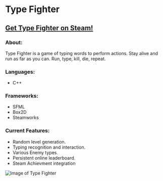 # Type Fighter
## [Get Type Fighter on Steam!](https://store.steampowered.com/app/929510/Type_Fighter/)
### About:
Type Fighter is a game of typing words to perform actions. Stay alive and run as far as you can. Run, type, kill, die, repeat.

### Languages:
- C++

### Frameworks:
- SFML
- Box2D
- Steamworks

### Current Features:
- Random level generation.
- Typing recognition and interaction.
- Various Enemy types.
- Persistent online leaderboard.
- Steam Achievment integration

![Image of Type Fighter](https://github.com/Simboblian/TypeFighter/blob/master/Type%20Fighter%2019-01-2020.png) 
